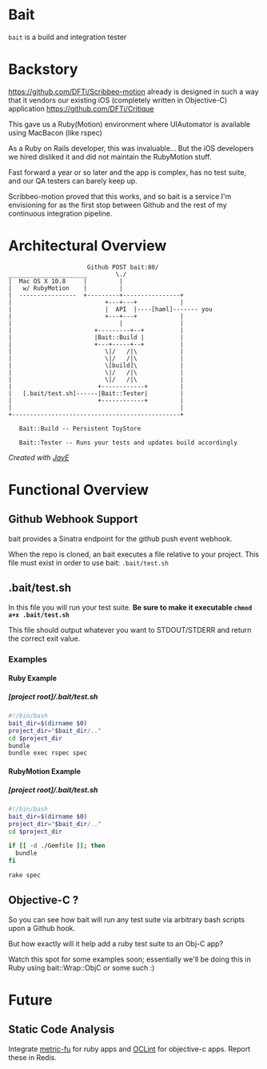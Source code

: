 Bait
====

`bait` is a build and integration tester

# Backstory

https://github.com/DFTi/Scribbeo-motion already is designed in such a way that it vendors our existing iOS (completely written in Objective-C) application https://github.com/DFTi/Critique

This gave us a Ruby(Motion) environment where UIAutomator is available using MacBacon (like rspec)

As a Ruby on Rails developer, this was invaluable... But the iOS developers we hired disliked it and did not maintain the RubyMotion stuff.

Fast forward a year or so later and the app is complex, has no test suite, and our QA testers can barely keep up.

Scribbeo-motion proved that this works, and so bait is a service I'm envisioning for as the first stop between Github and the rest of my continuous integration pipeline.

# Architectural Overview

```
                      Github POST bait:80/
______________________        \./
|  Mac OS X 10.8     |         |
|   w/ RubyMotion    |         |
|  ----------------  +---------+----------------+
|                          +---+---+            |
|                          |  API  |----[haml]------- you
|                          +---+---+            |
|                              |                |
|                       +---------+--+          |
|                       |Bait::Build |          |
|                       +---+-----+--+          |
|                          \|/   /|\            |
|                          \|/   /|\            |
|                          \[build]\            |
|                          \|/   /|\            |
|                          \|/   /|\            |
|                        +------------+         |
|   [.bait/test.sh]------|Bait::Tester|         |
|                        +------------+         |
|                                               |
+-----------------------------------------------+

   Bait::Build -- Persistent ToyStore

   Bait::Tester -- Runs your tests and updates build accordingly
```

*Created with [JavE](http://www.jave.de/)*

# Functional Overview

## Github Webhook Support

bait provides a Sinatra endpoint for the github push event webhook.

When the repo is cloned, an bait executes a file relative to your
project. This file must exist in order to use bait: `.bait/test.sh`

## .bait/test.sh

In this file you will run your test suite. **Be sure to make it
executable `chmod a+x .bait/test.sh`**

This file should output whatever you want to STDOUT/STDERR and return
the correct exit value.

### Examples

#### Ruby Example

##### [project root]/.bait/test.sh
```bash
#!/bin/bash
bait_dir=$(dirname $0)
project_dir="$bait_dir/.."
cd $project_dir
bundle
bundle exec rspec spec
```

#### RubyMotion Example

##### [project root]/.bait/test.sh
```bash
#!/bin/bash
bait_dir=$(dirname $0)
project_dir="$bait_dir/.."
cd $project_dir

if [[ -d ./Gemfile ]]; then
  bundle
fi

rake spec
```


## Objective-C ?

So you can see how bait will run any test suite via arbitrary bash
scripts upon a Github hook.

But how exactly will it help add a ruby test suite to an Obj-C app?

Watch this spot for some examples soon; essentially we'll be doing this
in Ruby using bait::Wrap::ObjC or some such :)

# Future

## Static Code Analysis

Integrate [metric-fu](http://metric-fu.rubyforge.org/) for ruby apps and [OCLint](http://oclint.org/) for objective-c apps. Report these in Redis.


